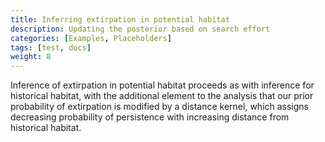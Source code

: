 ```yaml
---
title: Inferring extirpation in potential habitat
description: Updating the posterior based on search effort
categories: [Examples, Placeholders]
tags: [test, docs]
weight: 8
---
```


Inference of extirpation in potential habitat proceeds as with inference
for historical habitat, with the additional element to the analysis that our
prior probability of extirpation is modified by a distance kernel, which assigns
decreasing probability of persistence with increasing distance from historical
habitat.
